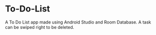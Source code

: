 # To-Do-List
A To Do List app made using Android Studio and Room Database. A task can be swiped right to be deleted.
